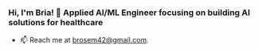 ### Hi, I'm Bria! 👋 Applied AI/ML Engineer focusing on building AI solutions for healthcare
- 📫 Reach me at brosem42@gmail.com.
